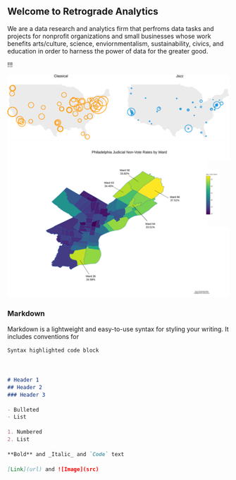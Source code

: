 ## Welcome to Retrograde Analytics

We are a data research and analytics firm that perfroms data tasks and projects for nonprofit organizations and small businesses whose work benefits arts/culture, science, enviornmentalism, sustainability, civics, and education in order to harness the power of data for the greater good.

!!!



<a href="https://retrograde-analytics.github.io/Jazz-Funding/"> 
  <img src="national.svg" alt="click here" class="inline"/>
</a>




<a href="https://retrograde.shinyapps.io/Judges/">
  <img src="PHL JUDGES MAP (Top 5 Wards).svg" alt="click here" class="inline"/>
</a>

### Markdown

Markdown is a lightweight and easy-to-use syntax for styling your writing. It includes conventions for

```markdown
Syntax highlighted code block



# Header 1
## Header 2
### Header 3

- Bulleted
- List

1. Numbered
2. List

**Bold** and _Italic_ and `Code` text

[Link](url) and ![Image](src)
```


